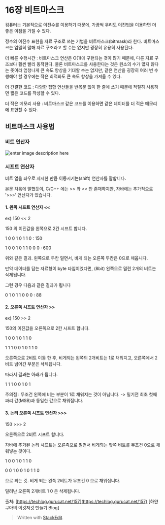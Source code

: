 # 16장 비트마스크

컴퓨터는 기본적으로 이진수를 이용하기 때문에, 가끔씩 우리도 이진법을 이용하면  더 좋은 이점을 가질 수 있다. 

정수의 이진수 표현을 자료 구조로 쓰는 기법을 비트마스크(bitmask)라 한다. 비트마스크는 엄밀히 말해 자료 구조라고 할 수는 없지만 굉장히 유용히 사용된다. 

더 빠른 수행시간
: 비트마스크 연산은 O(1)에 구현되는 것이 많기 때문에, 다른 자료 구조보다 훨씬 빨리 동작한다. 물론 비트마스크를 사용한다는 것은 원소의 수가 많지 않다는 뜻이라 엄청나게 큰 속도 향상을 기대할 수는 없지만, 같은 연산을 굉장히 여러 번 수행해야 할 경우에는 작은 최적화도 큰 속도 향상을 가져올 수 있다.

더 간결한 코드 
: 다양한 집합 연산들을 반목문 없이 한 줄에 쓰기 때문에 적절히 사용하면 짧은 코드를 작성할 수 있다. 

더 작은 메모리 사용
: 비트마스크 같은 코드를 이용하면 같은 데이터를 더 적은 메모리에 표현할 수 있다. 


## 비트마스크 사용법

### 비트 연산자


![enter image description here](https://lh3.googleusercontent.com/proxy/q2jrYrA9rjj-TgLZeL6RMbq9RGKuo1E_ws3N_K1GO6iJP4iW40e5wrmiafZWGmNkuZ4KJfA9n5vRQaWl9tuXO1VEXPLr-C-V72qPgVmrAOQhpzBJ7Wf9cawRZxDziEc0a9yaqqyjtD8bDUBfOwzk3IRxew)

### 시프트 연산자

비트 열을 좌우로 지시한 만큼 이동시키는(shift) 연산자를 말합니다.

본문 처음에 말했듯이, C/C++ 에는 >> 와 << 만 존재하지만, 자바에는 추가적으로 '>>>' 연산자가 있습니다.

  

#### 1. 왼쪽 시프트 연산자 <<

ex) 150 << 2

150 의 이진값을 왼쪽으로 2칸 시프트 합니다.

1 0 0 1 0 1 1 0 : 150

1 0 0 1 0 1 1 0 0 0 : 600

  

위와 같은 결과. 왼쪽으로 두칸 밀면서, 비게 되는 오른쪽 두칸은 0으로 채웁니다.

만약 데이터를 담는 자료형이 byte 타입이었다면, (8bit) 왼쪽으로 밀린 2개의 비트는 삭제됩니다.

  

그런 경우 다음과 같은 결과가 됩니다

0 1 0 1 1 0 0 0 : 88

  

#### 2. 오른쪽 시프트 연산자 >>

ex) 150 >> 2

150의 이진값을 오른쪽으로 2칸 시프트 합니다.

  

1 0 0 1 0 1 1 0

1 1 1 0 0 1 0 1 1 0

  

오른쪽으로 2비트 이동 한 후, 비게되는 왼쪽의 2개비트는 1로 채워지고, 오른쪽에서 2비트 넘어간 부분은 삭제됩니다.

따라서 결과는 아래가 됩니다.

1 1 1 0 0 1 0 1

  

주의점 : 무조건 왼쪽에 비는 부분이 1로 채워지는 것이 아닙니다. -> 밀기전 최초 첫째짜리 값(MSB)과 동일한 값으로 채워집니다.

  

  

#### 3. 논리 오른쪽 시프트 연산자 >>>

150 >>> 2

오른쪽으로 2비트 시프트 합니다.

  

자바에 추가된 논리 시프트는 오른족으로 밀면서 비게되는 앞쪽 비트를 무조건 0으로 채워넣는 것이다.

  

1 0 0 1 0 1 1 0

0 0 1 0 0 1 0 1 1 0

  

으로 되는 것. 비게 되는 왼쪽 2비트가 무조건 0 으로 채워집니다.

밀려난 오른쪽 2개비트 1 0 은 삭제됩니다.

  
  
출처: [https://techlog.gurucat.net/157](https://techlog.gurucat.net/157) [하얀쿠아의 이것저것 만들기 Blog]

> Written with [StackEdit](https://stackedit.io/).
<!--stackedit_data:
eyJoaXN0b3J5IjpbLTE0MzU1MDU2MDYsLTcxNTM0MjgyMywtMz
QzODIwNzA5LDE4NjU1OTg0ODAsOTk5OTkwNjEzLC0xNjM3OTU4
MzEyXX0=
-->